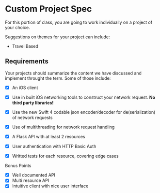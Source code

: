# Custom Project Spec

For this portion of class, you are going to work individually on a project of your choice.

Suggestions on themes for your project can include:

- Travel Based

## Requirements

Your projects should summarize the content we have discussed and implement throught the term.
Some of those include:

- [x] An iOS client
- [x] Use in built iOS networking tools to construct your network request. **No third party libraries!**
- [x] Use the new Swift 4 codable json encoder/decoder for de(serialization) of network requests
- [x] Use of multithreading for network request handling
- [x] A Flask API with at least 2 resources
- [x] User authentication with HTTP Basic Auth
- [x] Writted tests for each resource, covering edge cases


Bonus Points

- [x] Well documented API
- [x] Multi resource API
- [x] Intuitive client with nice user interface